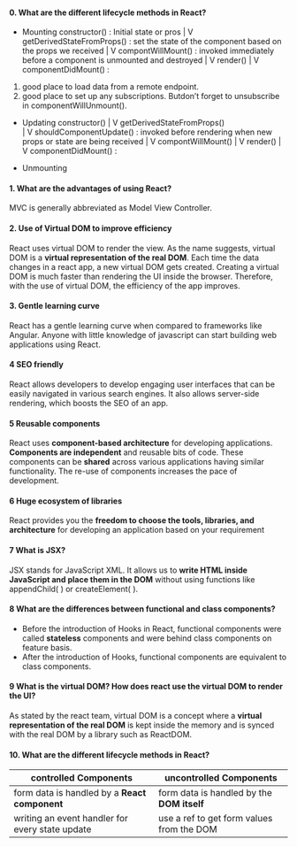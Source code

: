 #### 0. What are the different lifecycle methods in React?
* Mounting
  constructor()  : Initial state or pros 
      |
      V
getDerivedStateFromProps()  :   set the state of the component based on the props we received 
      |
      V
 compontWillMount() : invoked immediately before a component is unmounted and destroyed
      |
      V
   render()
      |
      V
 componentDidMount()  :  
 1. good place to load data from a remote endpoint. 
 2. good place to set up any subscriptions. Butdon’t forget to unsubscribe in componentWillUnmount().
      

* Updating
  constructor() 
      |
      V
getDerivedStateFromProps()    
      |
      V
 shouldComponentUpdate()  :   invoked before rendering when new props or state are being received
      |
      V
 compontWillMount() 
      |
      V
   render()
      |
      V
 componentDidMount()  : 
 
* Unmounting


#### 1. What are the advantages of using React?
MVC is generally abbreviated as Model View Controller.

#### 2. **Use of Virtual DOM to improve efficiency**       
React uses virtual DOM to render the view. As the name suggests, virtual DOM is a **virtual representation of the real DOM**. Each time the data changes in a react app, a new virtual DOM gets created. Creating a virtual DOM is much faster than rendering the UI inside the browser. Therefore, with the use of virtual DOM, the efficiency of the app improves.

#### 3. **Gentle learning curve**       
React has a gentle learning curve when compared to frameworks like Angular. Anyone with little knowledge of javascript can start building web applications using React.

#### 4 **SEO friendly**     
React allows developers to develop engaging user interfaces that can be easily navigated in various search engines. It also allows server-side rendering, which boosts the SEO of an app.

#### 5 **Reusable components**     
React uses **component-based architecture** for developing applications. **Components are independent** and reusable bits of code. These components can be 
**shared** across various applications having similar functionality. The re-use of components increases the pace of development.   

#### 6 **Huge ecosystem of libraries**
React provides you the **freedom to choose the tools, libraries, and architecture** for developing an application based on your requirement

#### 7 What is JSX?
JSX stands for JavaScript XML.
It allows us to **write HTML inside JavaScript and place them in the DOM** without using functions like appendChild( ) or createElement( ).

#### 8 What are the differences between functional and class components?
* Before the introduction of Hooks in React, functional components were called **stateless** components and were behind class components on feature basis. 
* After the introduction of Hooks, functional components are equivalent to class components.

#### 9 What is the virtual DOM? How does react use the virtual DOM to render the UI?
As stated by the react team, virtual DOM is a concept where a **virtual representation of the real DOM** is kept inside the memory and is synced with the real DOM by a library such as ReactDOM.

#### 10. What are the different lifecycle methods in React?
controlled Components | uncontrolled Components
------------ | -------------
form data is handled by a **React component** | form data is handled by the **DOM itself**
writing an event handler for every state update | use a ref to get form values from the DOM





